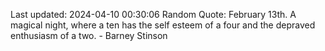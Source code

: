 Last updated: 2024-04-10 00:30:06
Random Quote: February 13th. A magical night, where a ten has the self esteem of a four and the depraved enthusiasm of a two. - Barney Stinson
